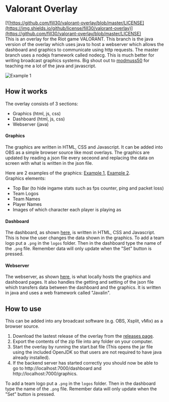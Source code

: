 # Valorant Overlay

[![https://github.com/fill30/valorant-overlay/blob/master/LICENSE](https://img.shields.io/github/license/fill30/valorant-overlay)](https://github.com/fill30/valorant-overlay/blob/master/LICENSE)  
This is an overlay for the Riot game VALORANT.
This branch is the java version of the overlay which uses java to host a webserver which allows the dashboard and graphics to communicate using http requests.
The master branch uses a nodejs framework called nodecg. This is much better for writing broadcast graphics systems.
Big shout out to [modmuss50](http://github.com/modmuss50) for teaching me a lot of the java and javascript.

![Example 1](https://i.imgur.com/J4wtqhp.jpg)

## How it works

The overlay consists of 3 sections:

- Graphics (html, js, css)
- Dashboard (html, js, css)
- Webserver (java)

#### Graphics

The graphics are written in HTML, CSS and Javascript. It can be added into OBS as a simple browser source like most overlays. The graphics are updated by reading a json file every seceond and replacing the data on screen with what is written in the json file.

Here are 2 examples of the graphics: [Example 1](https://i.imgur.com/J4wtqhp.jpg), [Example 2](https://i.imgur.com/eOLh8Mi.jpg).  
Graphics elements:

- Top Bar (to hide ingame stats such as fps counter, ping and packet loss)
- Team Logos
- Team Names
- Player Names
- Images of which character each player is playing as

#### Dashboard

The dashboard, as shown [here](https://i.imgur.com/1r2k7lY.png), is written in HTML, CSS and Javascript. This is how the user changes the data shown in the graphics. To add a team logo put a `.png` in the `logos` folder. Then in the dashboard type the name of the `.png` file. Remember data will only update when the "Set" button is pressed. 

#### Webserver

The webserver, as shown [here](https://i.imgur.com/T868rq4.png), is what locally hosts the graphics and dashboard pages. It also handles the getting and setting of the json file which transfers data between the dashboard and the graphics. It is written in java and uses a web framework called "Javalin".

## How to use

This can be added into any broadcast software (e.g. OBS, Xsplit, vMix) as a browser source.

1. Download the lastest release of the overlay from the [releases page](https://github.com/fill30/valorant-overlay/releases).
2. Export the contents of the zip file into any folder on your computer.
3. Start the overlay by running the start.bat file (This opens the jar file using the included OpenJDK so that users are not required to have java already installed).
4. If the backend server has started correctly you should now be able to go to http://localhost:7000/dashboard and http://localhost:7000/graphics.

To add a team logo put a `.png` in the `logos` folder. Then in the dashboard type the name of the `.png` file. Remember data will only update when the "Set" button is pressed.  
